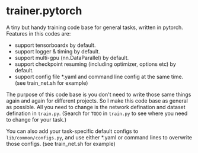 # trainer.pytorch

A tiny but handy training code base for general tasks, written in pytorch. Features in this codes are:

- support tensorboardx by default.
- support logger & timing by default.
- support multi-gpu (nn.DataParallel) by default.
- support checkpoint resuming (including optimizer, options etc) by default.
- support config file *.yaml and command line config at the same time. (see train_net.sh for example)

The purpose of this code base is you don't need to write those same things again and again for different projects. So I make this code base as general as possible. All you need to change is the network defination and dataset defination in `train.py`. (Search for `TODO` in `train.py` to see where you need to change for your task.)

You can also add your task-specific default configs to `lib/common/configs.py`, and use either *.yaml or command lines to overwrite those configs. (see train_net.sh for example)



